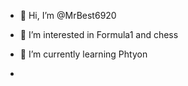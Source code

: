 - 👋 Hi, I’m @MrBest6920
- 👀 I’m interested in Formula1 and chess
- 🌱 I’m currently learning Phtyon

-

<!---
MrBest6920/MrBest6920 is a ✨ special ✨ repository because its `README.md` (this file) appears on your GitHub profile.
You can click the Preview link to take a look at your changes.
--->
